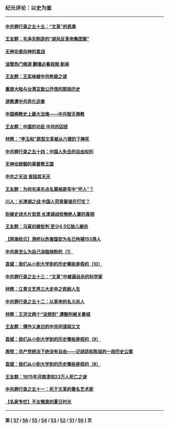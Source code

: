### 纪元评论：以史为鉴
---
#### [中共罪行录之五十五：“文革”的恶果](../../pages/nsc1028/n13324062.md?10310330) 
#### [王友群：毛泽东制造的“胡风反革命集团案”](../../pages/nsc1028/n13324909.md?10310330) 
#### [无神论者向神的宣战](../../pages/nsc1028/n13281535.md?10310330) 
#### [油管热门频道 翻墙必看视频 新闻](ok?10310330)
#### [王友群：王实味被中共枪毙之谜](../../pages/nsc1028/n13307502.md?10310330) 
#### [重提大陆与台湾互致公开信的那段历史](../../pages/nsc1028/n13305095.md?10310330) 
#### [道教遭中共异化迫害](../../pages/nsc1028/n13281463.md?10310330) 
#### [中国佛教史上最大法难——中共毁灭佛教](../../pages/nsc1028/n13281397.md?10310330) 
#### [王友群：中国的功臣 中共的囚徒](../../pages/nsc1028/n13291790.md?10310330) 
#### [林辉：“李玉和”原型文革被从六楼扔下摔死](../../pages/nsc1028/n13291564.md?10310330) 
#### [中共罪行录之五十四：中国人失去的自由权利](../../pages/nsc1028/n13290123.md?10310330) 
#### [无神论统御的基督教王国](../../pages/nsc1028/n13281280.md?10310330) 
#### [中共之无法 皆因其无天](../../pages/nsc1028/n13281088.md?10310330) 
#### [王友群：为何毛泽东点名粟裕是军中“坏人”？](../../pages/nsc1028/n13279118.md?10310330) 
#### [川人：长津湖之战 中国人究竟替谁在打仗？](../../pages/nsc1028/n13279096.md?10310330) 
#### [别被史诗大片忽悠 长津湖战役惨绝人寰的真相](../../pages/nsc1028/n13279023.md?10310330) 
#### [王友群：马寅初被批判 至少4.5亿胎儿被杀](../../pages/nsc1028/n13260313.md?10310330) 
#### [【网海拾贝】港府以危害国安为名已拘捕153港人](../../pages/nsc1028/n13257369.md?10310330) 
#### [中共是怎么为自己涂脂抹粉的（1）](../../pages/nsc1028/n13257311.md?10310330) 
#### [袁斌：我们从小到大学到的历史哪些是假的（10）](../../pages/nsc1028/n13252177.md?10310330) 
#### [中共罪行录之五十三：“文革”中被逼自杀的科学家](../../pages/nsc1028/n13249512.md?10310330) 
#### [林辉：江青文艺界三大走卒之悲剧人生](../../pages/nsc1028/n13248164.md?10310330) 
#### [中共罪行录之五十二：以革命的名义杀人](../../pages/nsc1028/n13247326.md?10310330) 
#### [林辉：王洪文两个“没想到” 遭酷刑被关秦城](../../pages/nsc1028/n13244136.md?10310330) 
#### [王友群：傅作义身边的中共间谍阎又文](../../pages/nsc1028/n13244038.md?10310330) 
#### [袁斌：我们从小到大学到的历史哪些是假的（9）](../../pages/nsc1028/n13243175.md?10310330) 
#### [周傥：共产党统治下绝没有自由——记胡适和陈垣的一段历史公案](../../pages/nsc1028/n13238349.md?10310330) 
#### [袁斌：我们从小到大学到的历史哪些是假的（8）](../../pages/nsc1028/n13238181.md?10310330) 
#### [王友群：1975年河南溃坝23万人死亡之谜](../../pages/nsc1028/n13231576.md?10310330) 
#### [中共罪行录之五十一：死于文革的著名艺术家](../../pages/nsc1028/n13229461.md?10310330) 
#### [【名家专栏】不太惬意的夏日时光](../../pages/nsc1028/n13226398.md?10310330) 

---
#### 第 [ [57](./57.md?10310330) / [56](./56.md?10310330) / [55](./55.md?10310330) / [54](./54.md?10310330) / [53](./53.md?10310330) / [52](./52.md?10310330) / [51](./51.md?10310330) / [50](./50.md?10310330) ] 页

